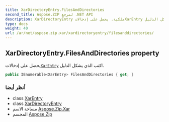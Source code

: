 ```yaml
---
title: XarDirectoryEntry.FilesAndDirectories
second_title: Aspose.ZIP لمرجع .NET API
description: XarDirectoryEntry ملكية. يحصل على إدخالاتXarEntry اكتب الذي يشكل الدليل.
type: docs
weight: 40
url: /ar/net/aspose.zip.xar/xardirectoryentry/filesanddirectories/
---
```

## XarDirectoryEntry.FilesAndDirectories property

يحصل على إدخالات[`XarEntry`](../../xarentry/) اكتب الذي يشكل الدليل.

```csharp
public IEnumerable<XarEntry> FilesAndDirectories { get; }
```

### أنظر أيضا

* class [XarEntry](../../xarentry/)
* class [XarDirectoryEntry](../)
* مساحة الاسم [Aspose.Zip.Xar](../../xardirectoryentry/)
* المجسم [Aspose.Zip](../../../)


